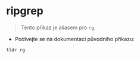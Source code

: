 # ripgrep

> Tento příkaz je aliasem pro `rg`.

- Podívejte se na dokumentaci původního příkazu:

`tldr rg`
